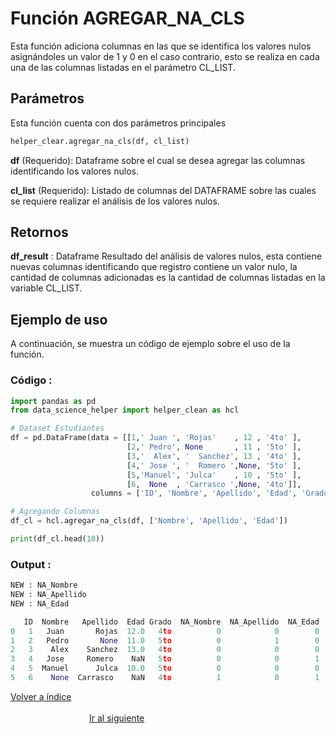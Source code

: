 Función **AGREGAR_NA_CLS**
==============================
<p1>Esta función adiciona columnas en las que se identifica los valores nulos asignándoles un valor de 1 y 0 en el caso contrario, esto se realiza en cada una de las columnas listadas en el parámetro CL_LIST.</p1>

**<h2>Parámetros</h2>**
<p> Esta función cuenta con dos parámetros principales</p>

```Python
helper_clear.agregar_na_cls(df, cl_list)
```

<p1><strong>df</strong> (Requerido): Dataframe sobre el cual se desea agregar las columnas identificando los valores nulos.</p1>

<p1><strong>cl_list</strong> (Requerido):  Listado de columnas del DATAFRAME sobre las cuales se requiere realizar el análisis de los valores nulos.</p1>


**<h2>Retornos</h2>**

<p1><strong>df_result</strong> : Dataframe Resultado del análisis de valores nulos, esta contiene nuevas columnas identificando que registro contiene un valor nulo, la cantidad de columnas adicionadas es la cantidad de columnas listadas en la variable CL_LIST.</p1>
<p1> </p1>



**<h2>Ejemplo de uso</h2>**
<p1> A continuación, se muestra un código de ejemplo sobre el uso de la función.</p1>


**<h3>Código :</h3>**
```Python
import pandas as pd
from data_science_helper import helper_clean as hcl

# Dataset Estudiantes
df = pd.DataFrame(data = [[1,' Juan ', 'Rojas'    , 12 , '4to' ],
                          [2,' Pedro', None       , 11 , '5to' ],
                          [3,'  Alex', '  Sanchez', 13 , '4to' ],
                          [4,' Jose ', '  Romero ',None, '5to' ],
                          [5,'Manuel', 'Julca'    , 10 , '5to' ],
                          [6,  None  , 'Carrasco ',None, '4to']], 
                  columns = ['ID', 'Nombre', 'Apellido', 'Edad', 'Grado'])

# Agregando Columnas 
df_cl = hcl.agregar_na_cls(df, ['Nombre', 'Apellido', 'Edad'])

print(df_cl.head(10))
```


**<h3>Output :</h3>**

```Python
NEW : NA_Nombre
NEW : NA_Apellido
NEW : NA_Edad

   ID  Nombre   Apellido  Edad Grado  NA_Nombre  NA_Apellido  NA_Edad
0   1   Juan       Rojas  12.0   4to          0            0        0
1   2   Pedro       None  11.0   5to          0            1        0
2   3    Alex    Sanchez  13.0   4to          0            0        0
3   4   Jose     Romero    NaN   5to          0            0        1
4   5  Manuel      Julca  10.0   5to          0            0        0
5   6    None  Carrasco    NaN   4to          1            0        1
```
[Volver a índice](../../docsPrincipal.md ) $~~~~~~~~~~~~~~~~~~~~~~~~~~~~~~~~~~~~~~~~~~~~~~~~~~~~~~~~~~~~~~~~~~~~~~~~~~~~~~~~~~~~~~~~~~~~~~~~~~~~~~~~~~~~~~~~~~~~~~~~~~~~~~~~~~~~~~~~~~~~~~~~~~~~~~~~~~~~~~~$ [Ir al siguiente](HELPER_CLEAN_fill_nan_with_mean_in_cl.md)

